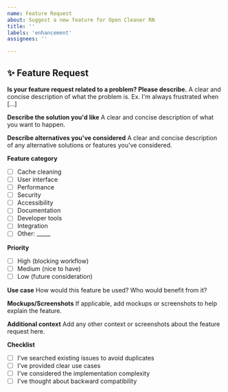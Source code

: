 ```yaml
---
name: Feature Request
about: Suggest a new feature for Open Cleaner RN
title: ''
labels: 'enhancement'
assignees: ''

---
```


## ✨ Feature Request

**Is your feature request related to a problem? Please describe.**
A clear and concise description of what the problem is. Ex. I'm always frustrated when [...]

**Describe the solution you'd like**
A clear and concise description of what you want to happen.

**Describe alternatives you've considered**
A clear and concise description of any alternative solutions or features you've considered.

**Feature category**
- [ ] Cache cleaning
- [ ] User interface
- [ ] Performance
- [ ] Security
- [ ] Accessibility
- [ ] Documentation
- [ ] Developer tools
- [ ] Integration
- [ ] Other: _____

**Priority**
- [ ] High (blocking workflow)
- [ ] Medium (nice to have)
- [ ] Low (future consideration)

**Use case**
How would this feature be used? Who would benefit from it?

**Mockups/Screenshots**
If applicable, add mockups or screenshots to help explain the feature.

**Additional context**
Add any other context or screenshots about the feature request here.

**Checklist**
- [ ] I've searched existing issues to avoid duplicates
- [ ] I've provided clear use cases
- [ ] I've considered the implementation complexity
- [ ] I've thought about backward compatibility 